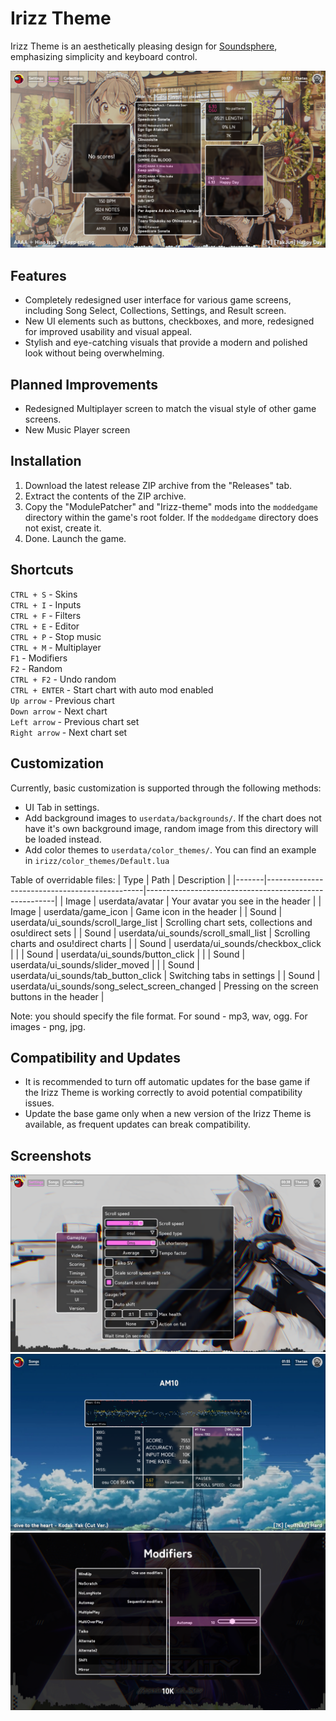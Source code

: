 # Irizz Theme
Irizz Theme is an aesthetically pleasing design for [Soundsphere](https://soundsphere.xyz), emphasizing simplicity and keyboard control.

![Song select screenshot](screenshots/song_select.png?raw=true)

## Features

- Completely redesigned user interface for various game screens, including Song Select, Collections, Settings, and Result screen.
- New UI elements such as buttons, checkboxes, and more, redesigned for improved usability and visual appeal.
- Stylish and eye-catching visuals that provide a modern and polished look without being overwhelming.

## Planned Improvements

- Redesigned Multiplayer screen to match the visual style of other game screens.
- New Music Player screen

## Installation

1. Download the latest release ZIP archive from the "Releases" tab.
2. Extract the contents of the ZIP archive.
3. Copy the "ModulePatcher" and "Irizz-theme" mods into the `moddedgame` directory within the game's root folder. If the `moddedgame` directory does not exist, create it.
4. Done. Launch the game.

## Shortcuts
`CTRL + S` - Skins  
`CTRL + I` - Inputs  
`CTRL + F` - Filters  
`CTRL + E` - Editor  
`CTRL + P` - Stop music  
`CTRL + M` - Multiplayer  
`F1` - Modifiers  
`F2` - Random  
`CTRL + F2` - Undo random  
`CTRL + ENTER` - Start chart with auto mod enabled  
`Up arrow` - Previous chart  
`Down arrow` - Next chart  
`Left arrow` - Previous chart set  
`Right arrow` - Next chart set  

## Customization

Currently, basic customization is supported through the following methods:

- UI Tab in settings.
- Add background images to `userdata/backgrounds/`. If the chart does not have it's own background image, random image from this directory will be loaded instead.
- Add color themes to `userdata/color_themes/`. You can find an example in `irizz/color_themes/Default.lua`

Table of overridable files:
| Type  | Path                                          | Description                                           |
|-------|-----------------------------------------------|-------------------------------------------------------|
| Image | userdata/avatar                               | Your avatar you see in the header                     |
| Image | userdata/game_icon                            | Game icon in the header                               |
| Sound | userdata/ui_sounds/scroll_large_list          | Scrolling chart sets, collections and osu!direct sets |
| Sound | userdata/ui_sounds/scroll_small_list          | Scrolling charts and osu!direct charts                |
| Sound | userdata/ui_sounds/checkbox_click             |                                                       |
| Sound | userdata/ui_sounds/button_click               |                                                       |
| Sound | userdata/ui_sounds/slider_moved               |                                                       |
| Sound | userdata/ui_sounds/tab_button_click           | Switching tabs in settings                            |
| Sound | userdata/ui_sounds/song_select_screen_changed | Pressing on the screen buttons in the header          |

Note: you should specify the file format. For sound - mp3, wav, ogg. For images - png, jpg.

## Compatibility and Updates

- It is recommended to turn off automatic updates for the base game if the Irizz Theme is working correctly to avoid potential compatibility issues.
- Update the base game only when a new version of the Irizz Theme is available, as frequent updates can break compatibility.

## Screenshots

![Settings screenshot](screenshots/settings.png?raw=true)
![Result screenshot](screenshots/result.png?raw=true)
![Modifiers_screenshot](screenshots/modifiers.png?raw=true)
